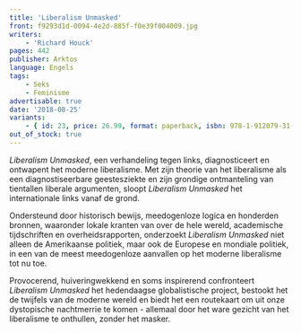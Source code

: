 ```yaml
---
title: 'Liberalism Unmasked'
front: f9293d1d-0094-4e2d-885f-f0e39f004009.jpg
writers:
    - 'Richard Houck'
pages: 442
publisher: Arktos
language: Engels
tags:
    - Seks
    - Feminisme
advertisable: true
date: '2018-08-25'
variants:
    - { id: 23, price: 26.99, format: paperback, isbn: 978-1-912079-31-5, out_of_stock: true }
out_of_stock: true
---
```


*Liberalism Unmasked*, een verhandeling tegen links, diagnosticeert en ontwapent het moderne liberalisme. Met zijn theorie van het liberalisme als een diagnostiseerbare geestesziekte en zijn grondige ontmanteling van tientallen liberale argumenten, sloopt *Liberalism Unmasked* het internationale links vanaf de grond.

Ondersteund door historisch bewijs, meedogenloze logica en honderden bronnen, waaronder lokale kranten van over de hele wereld, academische tijdschriften en overheidsrapporten, onderzoekt *Liberalism Unmasked* niet alleen de Amerikaanse politiek, maar ook de Europese en mondiale politiek, in een van de meest meedogenloze aanvallen op het moderne liberalisme tot nu toe.

Provocerend, huiveringwekkend en soms inspirerend confronteert *Liberalism Unmasked* het hedendaagse globalistische project, bestookt het de twijfels van de moderne wereld en biedt het een routekaart om uit onze dystopische nachtmerrie te komen - allemaal door het ware gezicht van het liberalisme te onthullen, zonder het masker.
